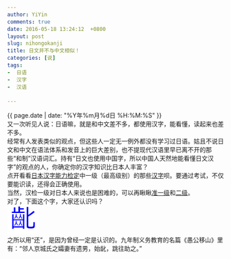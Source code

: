 ```yaml
---
author: YiYin
comments: true
date: 2016-05-18 13:24:12  +0800
layout: post
slug: nihongokanji
title: 日文并不与中文相似！
categories: [说]
tags:
-  日语
-  汉字
-  汉语

---
```

<div class="saying">
<div class="timestamp">{{ page.date | date: "%Y年%m月%d日 %H:%M:%S" }}</div>
又一次听见人说：日语嘛，就是和中文差不多，都使用汉字，能看懂，读起来也差不多。<br>	
经常有人发表类似的观点，但这些人一定无一例外都没有学习过日语。姑且不说日文和中文在语法体系和发音上的巨大差别，也不提现代汉语里早已离不开的那些“和制”汉语词汇。持有“日文也使用中国字，所以中国人天然地能看懂日文汉字”的观点的人，你确定你的汉字知识比日本人丰富？<br>
点开看看<a href="http://www.kanken.or.jp/kanken/" target="_blank">日本汉字能力检定</a>中一级（最高级别）的那些<a href="http://kanjijoho.com/cat/kyu1.html" target="_blank">汉字</a>呗。要通过考试，不仅要能识读，还得会正确使用。<br>
当然，汉检一级对日本人来说也是困难的，可以再瞅瞅<a href="http://kanjijoho.com/cat/kyu100.html" target="_blank">准一级</a>和<a href="http://kanjijoho.com/cat/kyu2.html" target="_blank">二级</a>。<br>
对了，下面这个字，大家还认识吗？<br>
<img src="/public/images/chen.jpg" alt="">
<br>
之所以用“还”，是因为曾经一定是认识的。九年制义务教育的名篇《愚公移山》里有：“邻人京城氏之孀妻有遗男，始龀，跳往助之。”


</div>